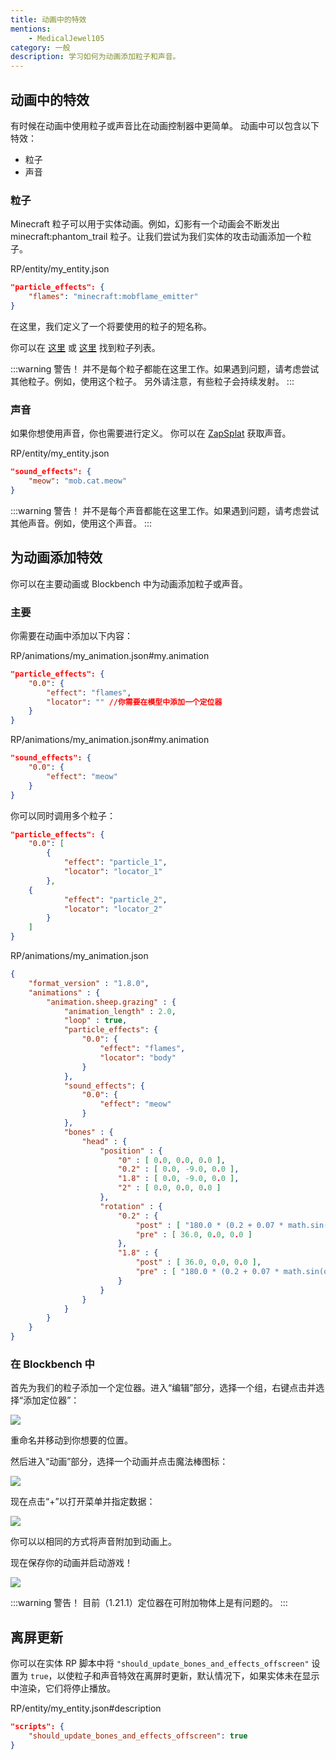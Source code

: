 ```yaml
---
title: 动画中的特效
mentions:
    - MedicalJewel105
category: 一般
description: 学习如何为动画添加粒子和声音。
---
```


## 动画中的特效

有时候在动画中使用粒子或声音比在动画控制器中更简单。
动画中可以包含以下特效：

- 粒子
- 声音

### 粒子

Minecraft 粒子可以用于实体动画。例如，幻影有一个动画会不断发出 minecraft:phantom_trail 粒子。让我们尝试为我们实体的攻击动画添加一个粒子。

<CodeHeader>RP/entity/my_entity.json</CodeHeader>

```json
"particle_effects": {
	"flames": "minecraft:mobflame_emitter"
}
```

在这里，我们定义了一个将要使用的粒子的短名称。

你可以在 [这里](https://minecraft.wiki/w/Particles) 或 [这里](../particles/vanilla-particles.md) 找到粒子列表。

:::warning 警告！
并不是每个粒子都能在这里工作。如果遇到问题，请考虑尝试其他粒子。例如，使用这个粒子。
另外请注意，有些粒子会持续发射。
:::

### 声音

如果你想使用声音，你也需要进行定义。
你可以在 [ZapSplat](https://www.zapsplat.com/) 获取声音。

<CodeHeader>RP/entity/my_entity.json</CodeHeader>

```json
"sound_effects": {
	"meow": "mob.cat.meow"
}
```

:::warning 警告！
并不是每个声音都能在这里工作。如果遇到问题，请考虑尝试其他声音。例如，使用这个声音。
:::

## 为动画添加特效

你可以在主要动画或 Blockbench 中为动画添加粒子或声音。

### 主要

你需要在动画中添加以下内容：

<CodeHeader>RP/animations/my_animation.json#my.animation</CodeHeader>

```json
"particle_effects": {
    "0.0": {
        "effect": "flames",
        "locator": "" //你需要在模型中添加一个定位器
    }
}
```

<CodeHeader>RP/animations/my_animation.json#my.animation</CodeHeader>

```json
"sound_effects": {
    "0.0": {
        "effect": "meow"
	}
}
```

你可以同时调用多个粒子：

```json
"particle_effects": {
    "0.0": [
        {
            "effect": "particle_1",
            "locator": "locator_1"
    	},
	{
            "effect": "particle_2",
            "locator": "locator_2"
    	}
    ]
}
```

<Spoiler title="示例">

<CodeHeader>RP/animations/my_animation.json</CodeHeader>

```json
{
	"format_version" : "1.8.0",
	"animations" : {
		"animation.sheep.grazing" : {
			"animation_length" : 2.0,
			"loop" : true,
			"particle_effects": {
                "0.0": {
                    "effect": "flames",
                    "locator": "body"
                }
            },
			"sound_effects": {
    			"0.0": {
    			    "effect": "meow"
				}
			},
			"bones" : {
				"head" : {
					"position" : {
						"0" : [ 0.0, 0.0, 0.0 ],
						"0.2" : [ 0.0, -9.0, 0.0 ],
						"1.8" : [ 0.0, -9.0, 0.0 ],
						"2" : [ 0.0, 0.0, 0.0 ]
					},
					"rotation" : {
						"0.2" : {
							"post" : [ "180.0 * (0.2 + 0.07 * math.sin(q.key_frame_lerp_time * 1644.39))", 0.0, 0.0 ],
							"pre" : [ 36.0, 0.0, 0.0 ]
						},
						"1.8" : {
							"post" : [ 36.0, 0.0, 0.0 ],
							"pre" : [ "180.0 * (0.2 + 0.07 * math.sin(q.key_frame_lerp_time * 1644.39))", 0.0, 0.0 ]
						}
					}
				}
			}
		}
	}
}
```

</Spoiler>

### 在 Blockbench 中

首先为我们的粒子添加一个定位器。进入“编辑”部分，选择一个组，右键点击并选择“添加定位器”：

![](../assets/images/visuals/animation-effects/add-locator.png)

重命名并移动到你想要的位置。

然后进入“动画”部分，选择一个动画并点击魔法棒图标：

![](../assets/images/visuals/animation-effects/add-effect.png)

现在点击“+”以打开菜单并指定数据：

![](../assets/images/visuals/animation-effects/specify-data.png)

你可以以相同的方式将声音附加到动画上。

现在保存你的动画并启动游戏！

![](../assets/images/visuals/animation-effects/showcase.png)

:::warning 警告！
目前（1.21.1）定位器在可附加物体上是有问题的。
:::

## 离屏更新

你可以在实体 RP 脚本中将 `"should_update_bones_and_effects_offscreen"` 设置为 `true`，以使粒子和声音特效在离屏时更新，默认情况下，如果实体未在显示中渲染，它们将停止播放。

<CodeHeader>RP/entity/my_entity.json#description</CodeHeader>

```json
"scripts": {
	"should_update_bones_and_effects_offscreen": true
}
```